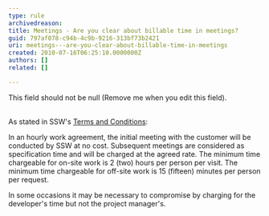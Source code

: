 ```yaml
---
type: rule
archivedreason: 
title: Meetings - Are you clear about billable time in meetings?
guid: 797af078-c94b-4c9b-9216-313bf73b2421
uri: meetings---are-you-clear-about-billable-time-in-meetings
created: 2010-07-16T06:25:10.0000000Z
authors: []
related: []

---
```



This field should not be null (Remove me when you edit this field).
<br><excerpt class='endintro'></excerpt><br>

  <p>As stated in SSW's <a href="http&#58;//www.ssw.com.au/ssw/Standards/Forms/ConsultingOrderTermsConditions.aspx">Terms and Conditions</a>&#58;</p>
<p>In an hourly work agreement, the initial meeting with the customer will be conducted by SSW at no cost. Subsequent meetings are considered as specification time and will be charged at the agreed rate. The minimum time chargeable for on-site work is 2 (two) hours per person per visit. The minimum time chargeable for off-site work is 15 (fifteen) minutes per person per request. </p>
<p>In some occasions it may be necessary to compromise by charging for the developer's time but not the project manager's.</p>



